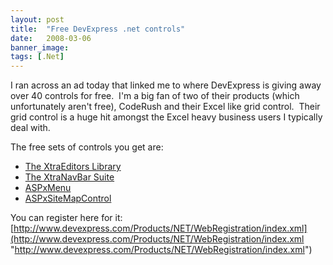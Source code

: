 ```yaml
---
layout: post
title:  "Free DevExpress .net controls"
date:   2008-03-06
banner_image: 
tags: [.Net]
---
```


I ran across an ad today that linked me to where DevExpress is giving away over 40 controls for free.  I'm a big fan of two of their products (which unfortunately aren't free), CodeRush and their Excel like grid control.  Their grid control is a huge hit amongst the Excel heavy business users I typically deal with.

The free sets of controls you get are:

*   [The XtraEditors Library](http://www.devexpress.com/Products/NET/WinForms/XtraEditors/)
*   [The XtraNavBar Suite](http://www.devexpress.com/Products/NET/WinForms/XtraNavBar/)
*   [ASPxMenu](http://www.devexpress.com/Products/NET/WebForms/ASPxMenu/)
*   [ASPxSiteMapControl](http://www.devexpress.com/Products/NET/WebForms/ASPxSiteMapControl/)


You can register here for it: [http://www.devexpress.com/Products/NET/WebRegistration/index.xml](http://www.devexpress.com/Products/NET/WebRegistration/index.xml "http://www.devexpress.com/Products/NET/WebRegistration/index.xml")